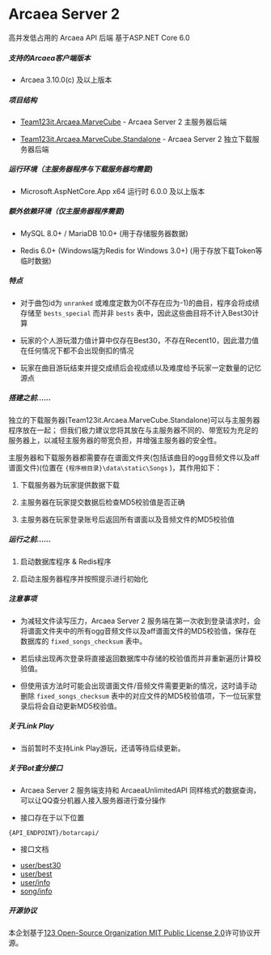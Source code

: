 # Arcaea Server 2

高并发低占用的 Arcaea API 后端 基于ASP.NET Core 6.0


##### 支持的Arcaea客户端版本

* Arcaea 3.10.0(c) 及以上版本


##### 项目结构

* [Team123it.Arcaea.MarveCube](./Team123it.Arcaea.MarveCube) - Arcaea Server 2 主服务器后端

* [Team123it.Arcaea.MarveCube.Standalone](./Team123it.Arcaea.MarveCube.Standalone) - Arcaea Server 2 独立下载服务器后端

##### 运行环境（主服务器程序与下载服务器均需要)

* Microsoft.AspNetCore.App x64 运行时 6.0.0 及以上版本


##### 额外依赖环境（仅主服务器程序需要)

* MySQL 8.0+ / MariaDB 10.0+ (用于存储服务器数据)

* Redis 6.0+ (Windows端为Redis for Windows 3.0+) (用于存放下载Token等临时数据)


##### 特点

* 对于曲包id为 `unranked` 或难度定数为0(不存在应为-1)的曲目，程序会将成绩存储至 `bests_special` 而并非 `bests` 表中，因此这些曲目将不计入Best30计算

* 玩家的个人游玩潜力值计算中仅存在Best30，不存在Recent10，因此潜力值在任何情况下都不会出现倒扣的情况

* 玩家在曲目游玩结束并提交成绩后会视成绩以及难度给予玩家一定数量的记忆源点


##### 搭建之前……

独立的下载服务器(Team123it.Arcaea.MarveCube.Standalone)可以与主服务器程序放在一起；
但我们极力建议您将其放在与主服务器不同的、带宽较为充足的服务器上，以减轻主服务器的带宽负担，并增强主服务器的安全性。

主服务器和下载服务器都需要存在谱面文件夹(包括该曲目的ogg音频文件以及aff谱面文件)(位置在 `{程序根目录}\data\static\Songs` )，其作用如下：

1. 下载服务器为玩家提供数据下载

2. 主服务器在玩家提交数据后检查MD5校验值是否正确

3. 主服务器在玩家登录账号后返回所有谱面以及音频文件的MD5校验值


##### 运行之前……

1. 启动数据库程序 & Redis程序

2. 启动主服务器程序并按照提示进行初始化


##### 注意事项

* 为减轻文件读写压力，Arcaea Server 2 服务端在第一次收到登录请求时，会将谱面文件夹中的所有ogg音频文件以及aff谱面文件的MD5校验值，保存在数据库的 `fixed_songs_checksum` 表中。

* 若后续出现再次登录将直接返回数据库中存储的校验值而并非重新遍历计算校验值。

* 但使用该方法时可能会出现谱面文件/音频文件需要更新的情况，这时请手动删除 `fixed_songs_checksum` 表中的对应文件的MD5校验值项，下一位玩家登录后将会自动更新MD5校验值。
  
  
##### 关于Link Play

* 当前暂时不支持Link Play游玩，还请等待后续更新。


##### 关于Bot查分接口

* Arcaea Server 2 服务端支持和 ArcaeaUnlimitedAPI 同样格式的数据查询，可以让QQ查分机器人接入服务器进行查分操作

* 接口存在于以下位置
```url
{API_ENDPOINT}/botarcapi/
```

* 接口文档
+ [user/best30](/docs/userbest30.md)
+ [user/best](/docs/userbest.md)
+ [user/info](/docs/userinfo.md)
+ [song/info](/docs/songinfo.md)

##### 开源协议

本企划基于[123 Open-Source Organization MIT Public License 2.0](https://team123it.github.io/LICENSE.html)许可协议开源。
